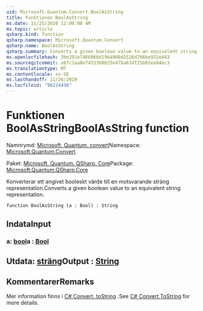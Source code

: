 ```yaml
---
uid: Microsoft.Quantum.Convert.BoolAsString
title: Funktionen BoolAsString
ms.date: 11/25/2020 12:00:00 AM
ms.topic: article
qsharp.kind: function
qsharp.namespace: Microsoft.Quantum.Convert
qsharp.name: BoolAsString
qsharp.summary: Converts a given boolean value to an equivalent string representation.
ms.openlocfilehash: 3be291e7466060d19b4008d2526d796be932e443
ms.sourcegitcommit: a87c1aa8e7453360025e47ba614f25b02ea84ec3
ms.translationtype: MT
ms.contentlocale: sv-SE
ms.lasthandoff: 11/26/2020
ms.locfileid: "96224436"
---
```

# <a name="boolasstring-function"></a><span data-ttu-id="2ab95-102">Funktionen BoolAsString</span><span class="sxs-lookup"><span data-stu-id="2ab95-102">BoolAsString function</span></span>

<span data-ttu-id="2ab95-103">Namnrymd: [Microsoft. Quantum. convert](xref:Microsoft.Quantum.Convert)</span><span class="sxs-lookup"><span data-stu-id="2ab95-103">Namespace: [Microsoft.Quantum.Convert](xref:Microsoft.Quantum.Convert)</span></span>

<span data-ttu-id="2ab95-104">Paket: [Microsoft. Quantum. QSharp. Core](https://nuget.org/packages/Microsoft.Quantum.QSharp.Core)</span><span class="sxs-lookup"><span data-stu-id="2ab95-104">Package: [Microsoft.Quantum.QSharp.Core](https://nuget.org/packages/Microsoft.Quantum.QSharp.Core)</span></span>


<span data-ttu-id="2ab95-105">Konverterar ett angivet booleskt värde till en motsvarande sträng representation.</span><span class="sxs-lookup"><span data-stu-id="2ab95-105">Converts a given boolean value to an equivalent string representation.</span></span>

```qsharp
function BoolAsString (a : Bool) : String
```


## <a name="input"></a><span data-ttu-id="2ab95-106">Indata</span><span class="sxs-lookup"><span data-stu-id="2ab95-106">Input</span></span>

### <a name="a--bool"></a><span data-ttu-id="2ab95-107">a: [bool](xref:microsoft.quantum.lang-ref.bool)</span><span class="sxs-lookup"><span data-stu-id="2ab95-107">a : [Bool](xref:microsoft.quantum.lang-ref.bool)</span></span>





## <a name="output--string"></a><span data-ttu-id="2ab95-108">Utdata: [sträng](xref:microsoft.quantum.lang-ref.string)</span><span class="sxs-lookup"><span data-stu-id="2ab95-108">Output : [String](xref:microsoft.quantum.lang-ref.string)</span></span>



## <a name="remarks"></a><span data-ttu-id="2ab95-109">Kommentarer</span><span class="sxs-lookup"><span data-stu-id="2ab95-109">Remarks</span></span>

<span data-ttu-id="2ab95-110">Mer information finns i [C# Convert. toString](https://docs.microsoft.com/dotnet/api/system.convert.tostring?view=netframework-4.7.1#System_Convert_ToString_System_Boolean_) .</span><span class="sxs-lookup"><span data-stu-id="2ab95-110">See [C# Convert.ToString](https://docs.microsoft.com/dotnet/api/system.convert.tostring?view=netframework-4.7.1#System_Convert_ToString_System_Boolean_) for more details.</span></span>